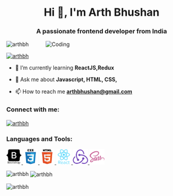 <h1 align="center">Hi 👋, I'm Arth Bhushan</h1>
<h3 align="center">A passionate frontend developer from India</h3>
<img align="right" alt="Coding" width="400"src="https://cdn.dribbble.com/users/1162077/screenshots/3848914/programmer.gif" />

<p align="left"> <img src="https://komarev.com/ghpvc/?username=arthbh&label=Profile%20views&color=0e75b6&style=flat" alt="arthbh" /> </p>

<p align="left"> <a href="https://github.com/ryo-ma/github-profile-trophy"><img src="https://github-profile-trophy.vercel.app/?username=arthbh" alt="arthbh" /></a> </p>

- 🌱 I’m currently learning **ReactJS,Redux**

- 💬 Ask me about **Javascript, HTML, CSS,**

- 📫 How to reach me **arthbhushan@gmail.com**

<h3 align="left">Connect with me:</h3>
<p align="left">
<a href="https://linkedin.com/in/arthbh" target="blank"><img align="center" src="https://raw.githubusercontent.com/rahuldkjain/github-profile-readme-generator/master/src/images/icons/Social/linked-in-alt.svg" alt="arthbh" height="30" width="40" /></a>
</p>

<h3 align="left">Languages and Tools:</h3>
<p align="left"> <a href="https://getbootstrap.com" target="_blank" rel="noreferrer"> <img src="https://raw.githubusercontent.com/devicons/devicon/master/icons/bootstrap/bootstrap-plain-wordmark.svg" alt="bootstrap" width="40" height="40"/> </a> <a href="https://www.w3schools.com/css/" target="_blank" rel="noreferrer"> <img src="https://raw.githubusercontent.com/devicons/devicon/master/icons/css3/css3-original-wordmark.svg" alt="css3" width="40" height="40"/> </a> <a href="https://www.w3.org/html/" target="_blank" rel="noreferrer"> <img src="https://raw.githubusercontent.com/devicons/devicon/master/icons/html5/html5-original-wordmark.svg" alt="html5" width="40" height="40"/> </a> <a href="https://reactjs.org/" target="_blank" rel="noreferrer"> <img src="https://raw.githubusercontent.com/devicons/devicon/master/icons/react/react-original-wordmark.svg" alt="react" width="40" height="40"/> </a> <a href="https://redux.js.org" target="_blank" rel="noreferrer"> <img src="https://raw.githubusercontent.com/devicons/devicon/master/icons/redux/redux-original.svg" alt="redux" width="40" height="40"/> </a> <a href="https://sass-lang.com" target="_blank" rel="noreferrer"> <img src="https://raw.githubusercontent.com/devicons/devicon/master/icons/sass/sass-original.svg" alt="sass" width="40" height="40"/> </a> </p>

<p><img align="left" src="https://github-readme-stats.vercel.app/api/top-langs?username=arthbh&show_icons=true&locale=en&layout=compact" alt="arthbh" /></p>

<p>&nbsp;<img align="center" src="https://github-readme-stats.vercel.app/api?username=arthbh&show_icons=true&locale=en" alt="arthbh" /></p>

<p><img align="center" src="https://github-readme-streak-stats.herokuapp.com/?user=arthbh&" alt="arthbh" /></p>
